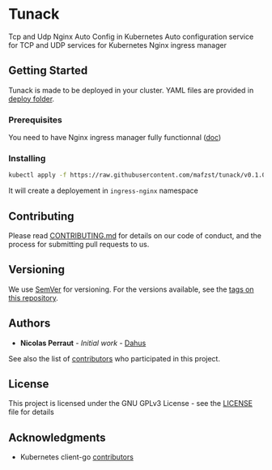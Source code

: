 # Tunack

Tcp and Udp Nginx Auto Config in Kubernetes
Auto configuration service for TCP and UDP services for Kubernetes Nginx ingress manager

## Getting Started

Tunack is made to be deployed in your cluster. YAML files are provided in [deploy folder](./deploy).

### Prerequisites

 You need to have Nginx ingress manager fully functionnal ([doc](https://github.com/kubernetes/ingress-nginx/blob/master/deploy/README.md))

### Installing


```bash
kubectl apply -f https://raw.githubusercontent.com/mafzst/tunack/v0.1.0/deploy/with-rbac.yaml
```

It will create a deployement in `ingress-nginx` namespace

## Contributing

Please read [CONTRIBUTING.md](CONTRIBUTING.md) for details on our code of conduct, and the process for submitting pull requests to us.

## Versioning

We use [SemVer](http://semver.org/) for versioning. For the versions available, see the [tags on this repository](https://github.com/mafzst/tunack/tags).

## Authors

* **Nicolas Perraut** - *Initial work* - [Dahus](https://dahus.net)

See also the list of [contributors](https://github.com/mafzst/tunack/contributors) who participated in this project.

## License

This project is licensed under the GNU GPLv3 License - see the [LICENSE](LICENSE) file for details

## Acknowledgments

* Kubernetes client-go [contributors](https://github.com/kubernetes/client-go/graphs/contributors)

